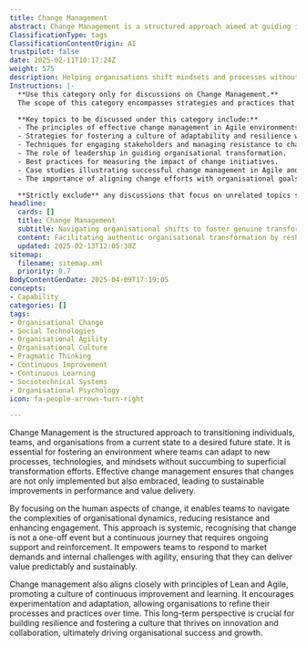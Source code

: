```yaml
---
title: Change Management
abstract: Change Management is a structured approach aimed at guiding individuals, teams, and organisations through the transition from their current state to a desired future state. Originating from the need to effectively implement new processes, technologies, and mindsets, it plays a critical role in ensuring that changes are not only executed but also embraced by all stakeholders, leading to sustainable improvements in performance and value delivery. By prioritising the human aspects of change, this methodology helps teams navigate the complexities of organisational dynamics, thereby reducing resistance and enhancing engagement. Recognising that change is an ongoing journey rather than a one-off event, effective change management provides the necessary support and reinforcement to empower teams to respond to market demands and internal challenges with agility. This approach aligns closely with Lean and Agile principles, fostering a culture of continuous improvement and learning through experimentation and adaptation. Such a long-term perspective is vital for building resilience and nurturing a culture that thrives on innovation and collaboration, ultimately driving organisational success and growth.
ClassificationType: tags
ClassificationContentOrigin: AI
trustpilot: false
date: 2025-02-11T10:17:24Z
weight: 575
description: Helping organisations shift mindsets and processes without falling into transformation theatre.
Instructions: |-
  **Use this category only for discussions on Change Management.**  
  The scope of this category encompasses strategies and practices that facilitate the effective transition of organisations in their mindsets and processes, ensuring that changes are meaningful and sustainable rather than superficial or performative. The purpose is to provide insights into how organisations can navigate change in a way that aligns with Agile principles and fosters a culture of continuous improvement.

  **Key topics to be discussed under this category include:**
  - The principles of effective change management in Agile environments.
  - Strategies for fostering a culture of adaptability and resilience within teams.
  - Techniques for engaging stakeholders and managing resistance to change.
  - The role of leadership in guiding organisational transformation.
  - Best practices for measuring the impact of change initiatives.
  - Case studies illustrating successful change management in Agile and DevOps contexts.
  - The importance of aligning change efforts with organisational goals and values.

  **Strictly exclude** any discussions that focus on unrelated topics such as project management methodologies that do not incorporate Agile principles, superficial change initiatives that lack depth, or any content that misrepresents the core philosophies of change management in the context of Agile and DevOps.
headline:
  cards: []
  title: Change Management
  subtitle: Navigating organisational shifts to foster genuine transformation and sustainable practices without falling into superficial change.
  content: Facilitating authentic organisational transformation by reshaping mindsets and processes, this classification emphasises sustainable practices over superficial changes. It encompasses topics such as continuous improvement, stakeholder engagement, adaptive leadership, and the integration of evidence-based decision-making to navigate complexity and foster resilience in dynamic environments.
  updated: 2025-02-13T12:05:38Z
sitemap:
  filename: sitemap.xml
  priority: 0.7
BodyContentGenDate: 2025-04-09T17:19:05
concepts:
- Capability
categories: []
tags:
- Organisational Change
- Social Technologies
- Organisational Agility
- Organisational Culture
- Pragmatic Thinking
- Continuous Improvement
- Continuous Learning
- Sociotechnical Systems
- Organisational Psychology
icon: fa-people-arrows-turn-right

---
```

Change Management is the structured approach to transitioning individuals, teams, and organisations from a current state to a desired future state. It is essential for fostering an environment where teams can adapt to new processes, technologies, and mindsets without succumbing to superficial transformation efforts. Effective change management ensures that changes are not only implemented but also embraced, leading to sustainable improvements in performance and value delivery.

By focusing on the human aspects of change, it enables teams to navigate the complexities of organisational dynamics, reducing resistance and enhancing engagement. This approach is systemic, recognising that change is not a one-off event but a continuous journey that requires ongoing support and reinforcement. It empowers teams to respond to market demands and internal challenges with agility, ensuring that they can deliver value predictably and sustainably.

Change management also aligns closely with principles of Lean and Agile, promoting a culture of continuous improvement and learning. It encourages experimentation and adaptation, allowing organisations to refine their processes and practices over time. This long-term perspective is crucial for building resilience and fostering a culture that thrives on innovation and collaboration, ultimately driving organisational success and growth.
